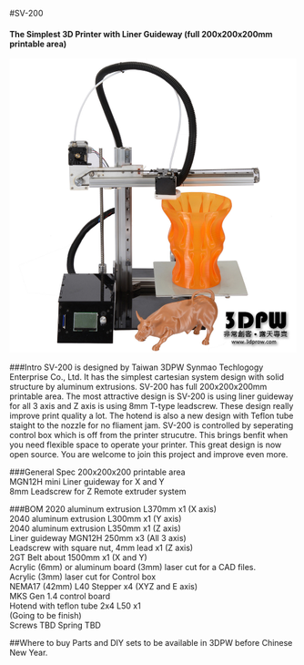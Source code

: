 #SV-200
#### The Simplest 3D Printer with Liner Guideway (full 200x200x200mm printable area)

![Alt text](/Picture/DSC_1664gh.jpg)

###Intro
SV-200 is designed by Taiwan 3DPW Synmao Techlogogy Enterprise Co., Ltd.
It has the simplest cartesian system design with solid structure by aluminum extrusions. SV-200 has full 200x200x200mm printable area.
The most attractive design is SV-200 is using liner guideway for all 3 axis and Z axis is using 8mm T-type leadscrew.
These design really improve print quality a lot.
The hotend is also a new design with Teflon tube staight to the nozzle for no fliament jam.
SV-200 is controlled by seperating control box which is off from the printer strucutre. This brings benfit when you need flexible space to operate your printer.
This great design is now open source. You are welcome to join this project and improve even more.

###General Spec
200x200x200 printable area  
MGN12H mini Liner guideway for X and Y  
8mm Leadscrew for Z
Remote extruder system

###BOM
2020 aluminum extrusion L370mm x1 (X axis)  
2040 aluminum extrusion L300mm x1 (Y axis)  
2040 aluminum extrusion L350mm x1 (Z axis)  
Liner guideway MGN12H 250mm x3 (All 3 axis)  
Leadscrew with square nut, 4mm lead x1 (Z axis)  
2GT Belt about 1500mm x1 (X and Y)  
Acrylic (6mm) or aluminum board (3mm) laser cut for a CAD files.  
Acrylic (3mm) laser cut for Control box  
NEMA17 (42mm) L40 Stepper x4 (XYZ and E axis)  
MKS Gen 1.4 control board  
Hotend with teflon tube 2x4 L50 x1  
(Going to be finish)  
Screws  TBD
Spring  TBD  

##Where to buy
Parts and DIY sets to be available in 3DPW before Chinese New Year.
